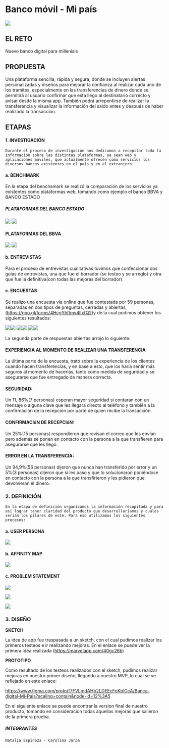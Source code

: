 # Banco móvil - Mi país

![](https://i.imgur.com/jNXuLBR.png)

## EL RETO

Nuevo banco digital para millenials

## PROPUESTA

Una plataforma sencilla, rápida y segura, donde se incluyen alertas personalizadas y diseños para mejorar la confianza al realizar cada uno de los tramites, especialmente en las transferencias de dinero donde se permitirá al usuario confirmar que esta llego al destinatario correcto y avisar desde la misma app. También podrá arrepentirse de realizar la transferencia y visualizar la información del saldo antes y después de haber realizado la transacción.


## ETAPAS

#### 1. INVESTIGACIÓN
	Durante el proceso de investigación nos dedicamos a recopilar toda la información sobre las distintas plataformas, ya sean web y aplicaciones móviles, que actualmente ofrecen como servicios los diversos bancos existentes en el país y en el extranjero.
    
    
#### **a. BENCHMARK**
En la etapa del benchamark se realizó la comparación de los servicios ya existentes como plataformas web, tomando como ejemplo el banco BBVA y BANCO ESTADO

##### **PLATAFORMAS DEL BANCO ESTADO**

![](https://i.imgur.com/ynnrzs6.png)
![](https://i.imgur.com/E2YjKLz.png)

#### **PLATAFORMAS DEL BBVA**

![](https://i.imgur.com/aTmltrZ.png)
![](https://i.imgur.com/Sk7zl0i.png)

#### **b. ENTREVISTAS**

Para el proceso de entrevistas cualitativas tuvimos que confeccionar dos guías de entrevistas, una que fue el borrador (se testeo y se arreglo) y otra que fue la definitiva(con todas las mejoras del borrador).


#### **c. ENCUESTAS**

Se realizo una encuesta vía online que fue contestada por 59 personas, separadas en dos tipos de preguntas, cerradas y abiertas, (https://goo.gl/forms/4HcgYhftmv4lIxfQ2)y de la cual pudimos obtener los siguientes resultados:

![](https://i.imgur.com/It39ibu.png)![](https://i.imgur.com/ajslels.png)
![](https://i.imgur.com/Kuu5wis.png)![](https://i.imgur.com/L4zNPa3.png)
![](https://i.imgur.com/VDOyNYR.png)![](https://i.imgur.com/AJV9ti9.png)

La segunda parte de respuestas abiertas arrojo lo siguiente:

#### **EXPERIENCIA AL MOMENTO DE REALIZAR UNA TRANSFERENCIA**

La última parte de la encuesta, trató sobre la experiencia de los clientes cuando hacen transferencias, y en base a esto, que los haría sentir más seguros al momento de hacerlas, tanto como medida de seguridad y se asegurarse que fue entregado de manera correcta.

#### **SEGURIDAD:** 

Un 11, 86%(7 personas) esperan mayor seguridad si contaran con un mensaje o alguna clave que les llegara directo al teléfono y también a la confirmación de la recepción por parte de quien recibe la transacción.

#### **CONFIRMACIóN DE RECEPCIóN:** 

Un 25%(15 personas) respondieron que revisan el correo que les envían pero además se ponen en contacto con la persona a la que transfieren para asegurarse que les llegó.

#### **ERROR EN LA TRANSFERENCIA:** 

Un 94,9%(56 personas) dijeron que nunca han transferido por error y un 5%(3 personas) dijeron que si les paso y que lo solucionaron poniéndose en contacto con la persona a la que transfirieron y les pidieron que devolvieran el dinero.

### 2. DEFINICIÓN

	En la etapa de definición organizamos la información recopilada y para así lograr tener claridad del producto que desarrollaríamos y cuáles serían los pilares de este. Para eso utilizamos los siguientes procesos:

#### **a.	USER PERSONA**

![](https://i.imgur.com/KuTaDna.png)

#### **b.	AFFINITY MAP**

![](https://i.imgur.com/hTilQ9f.jpg)

#### **c.	PROBLEM STATEMENT**

![](https://i.imgur.com/K9DuEzl.png)

![](https://i.imgur.com/jJ9RDur.png)

![](https://i.imgur.com/pOhHpNM.png)

### 3. DISEÑO

**SKETCH**

La idea de app fue traspasada a un sketch, con el cual pudimos realizar los primeros testeos e ir realizando mejoras. En el enlace se puede ver la primera idea realizada (https://marvelapp.com/40gc26b)

**PROTOTIPO**

Como resultado de los testeos realizados con el sketch, pudimos realizar mejoras en nuestro primer diseño, llegando a nuestro MVP, lo cual se ve reflejado en este enlace:

https://www.figma.com/proto/f7FVLmdAHb2LDEEcFoKblGcA/Banca-digital-Mi-Pais?scaling=contain&node-id=12%3A5

En el siguiente enlace se puede encontrar la version final de nuestro producto, tomando en consideracion todas aquellas mejoras que salieron de la primera prueba.




##### INTEGRANTES
	Natalia Espinoza - Carolina Jarpa